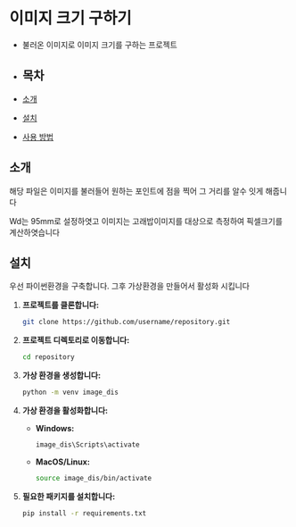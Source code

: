 # 이미지 크기 구하기
- 불러온 이미지로 이미지 크기를 구하는 프로젝트



- ## 목차

- [소개](#소개)
- [설치](#설치)
- [사용 방법](#사용-방법)

## 소개

해당 파일은 이미지를 불러들어 원하는 포인트에 점을 찍어 그 거리를 알수 잇게 해줍니다 

 Wd는 95mm로 설정하엿고
 이미지는 고래밥이미지를 대상으로 측정하여 픽셀크기를 계산하엿습니다
## 설치

우선 파이썬환경을 구축합니다. 그후 가상환경을 만들어서 활성화 시킵니다


1. **프로젝트를 클론합니다:**

    ```bash
    git clone https://github.com/username/repository.git
    ```

2. **프로젝트 디렉토리로 이동합니다:**

    ```bash
    cd repository
    ```

3. **가상 환경을 생성합니다:**

    ```bash
    python -m venv image_dis
    ```

4. **가상 환경을 활성화합니다:**

    - **Windows:**
        ```bash
        image_dis\Scripts\activate
        ```

    - **MacOS/Linux:**
        ```bash
        source image_dis/bin/activate
        ```

5. **필요한 패키지를 설치합니다:**

    ```bash
    pip install -r requirements.txt
    ```
